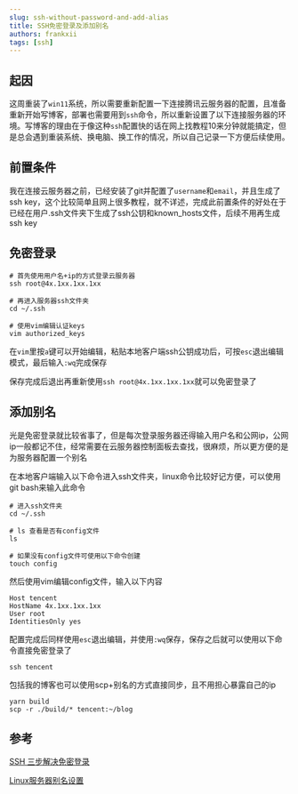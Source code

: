 ```yaml
---
slug: ssh-without-password-and-add-alias
title: SSH免密登录及添加别名
authors: frankxii
tags: [ssh]
---
```


## 起因
这周重装了`win11`系统，所以需要重新配置一下连接腾讯云服务器的配置，且准备重新开始写博客，部署也需要用到`ssh`命令，所以重新设置了以下连接服务器的环境。写博客的理由在于像这种`ssh`配置快的话在网上找教程10来分钟就能搞定，但是总会遇到重装系统、换电脑、换工作的情况，所以自己记录一下方便后续使用。

## 前置条件
我在连接云服务器之前，已经安装了git并配置了`username`和`email`，并且生成了ssh key，这个比较简单且网上很多教程，就不详述，完成此前置条件的好处在于已经在用户.ssh文件夹下生成了ssh公钥和known_hosts文件，后续不用再生成ssh key

## 免密登录
```shell
# 首先使用用户名+ip的方式登录云服务器
ssh root@4x.1xx.1xx.1xx

# 再进入服务器ssh文件夹
cd ~/.ssh

# 使用vim编辑认证keys
vim authorized_keys
```
在`vim`里按`a`键可以开始编辑，粘贴本地客户端ssh公钥成功后，可按`esc`退出编辑模式，最后输入`:wq`完成保存

保存完成后退出再重新使用`ssh root@4x.1xx.1xx.1xx`就可以免密登录了

## 添加别名
光是免密登录就比较省事了，但是每次登录服务器还得输入用户名和公网ip，公网ip一般都记不住，经常需要在云服务器控制面板去查找，很麻烦，所以更方便的是为服务器配置一个别名

在本地客户端输入以下命令进入ssh文件夹，linux命令比较好记方便，可以使用git bash来输入此命令
```shell
# 进入ssh文件夹
cd ~/.ssh

# ls 查看是否有config文件
ls

# 如果没有config文件可使用以下命令创建
touch config
```
然后使用vim编辑config文件，输入以下内容
```shell
Host tencent
HostName 4x.1xx.1xx.1xx
User root
IdentitiesOnly yes
```
配置完成后同样使用`esc`退出编辑，并使用`:wq`保存，保存之后就可以使用以下命令直接免密登录了
```shell
ssh tencent
```

包括我的博客也可以使用scp+别名的方式直接同步，且不用担心暴露自己的ip
```shell
yarn build
scp -r ./build/* tencent:~/blog
```

## 参考
[SSH 三步解决免密登录](https://blog.csdn.net/jeikerxiao/article/details/84105529)

[Linux服务器别名设置](https://blog.csdn.net/Woody0729/article/details/79404247)